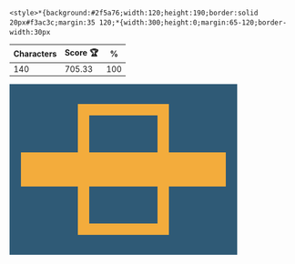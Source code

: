 `<style>*{background:#2f5a76;width:120;height:190;border:solid 20px#f3ac3c;margin:35 120;*{width:300;height:0;margin:65-120;border-width:30px`

| Characters | Score 🏆 | %   |
| ---------- | -------- | --- |
| 140        | 705.33   | 100 |

![](/2025/Jan2025/04/20250104.png)
